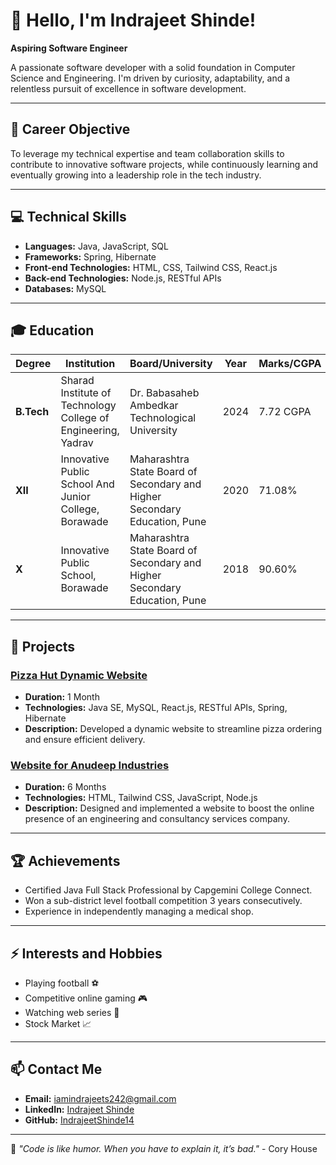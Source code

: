 # 👋 Hello, I'm **Indrajeet Shinde**!

**Aspiring Software Engineer**

A passionate software developer with a solid foundation in Computer Science and Engineering. I'm driven by curiosity, adaptability, and a relentless pursuit of excellence in software development. 

---

## 🎯 Career Objective
To leverage my technical expertise and team collaboration skills to contribute to innovative software projects, while continuously learning and eventually growing into a leadership role in the tech industry.

---

## 💻 Technical Skills

- **Languages:** Java, JavaScript, SQL
- **Frameworks:** Spring, Hibernate
- **Front-end Technologies:** HTML, CSS, Tailwind CSS, React.js
- **Back-end Technologies:** Node.js, RESTful APIs
- **Databases:** MySQL

---

## 🎓 Education

| Degree      | Institution                                                                                    | Board/University                                                           | Year  | Marks/CGPA |
|-------------|------------------------------------------------------------------------------------------------|----------------------------------------------------------------------------|-------|------------|
| **B.Tech**  | Sharad Institute of Technology College of Engineering, Yadrav                                  | Dr. Babasaheb Ambedkar Technological University                            | 2024  | 7.72 CGPA  |
| **XII**     | Innovative Public School And Junior College, Borawade                                          | Maharashtra State Board of Secondary and Higher Secondary Education, Pune  | 2020  | 71.08%     |
| **X**       | Innovative Public School, Borawade                                                             | Maharashtra State Board of Secondary and Higher Secondary Education, Pune  | 2018  | 90.60%     |

---

## 🚀 Projects

### [Pizza Hut Dynamic Website](https://github.com/your-repo-link)
- **Duration:** 1 Month
- **Technologies:** Java SE, MySQL, React.js, RESTful APIs, Spring, Hibernate
- **Description:** Developed a dynamic website to streamline pizza ordering and ensure efficient delivery. 

### [Website for Anudeep Industries](https://github.com/IndrajeetShinde14/Final-Year-Project)
- **Duration:** 6 Months
- **Technologies:** HTML, Tailwind CSS, JavaScript, Node.js
- **Description:** Designed and implemented a website to boost the online presence of an engineering and consultancy services company.

---

## 🏆 Achievements
- Certified Java Full Stack Professional by Capgemini College Connect.
- Won a sub-district level football competition 3 years consecutively.
- Experience in independently managing a medical shop.

---

## ⚡ Interests and Hobbies
- Playing football ⚽
- Competitive online gaming 🎮
- Watching web series 🎥
- Stock Market 📈

---

## 📫 Contact Me
- **Email:** [iamindrajeets242@gmail.com](mailto:iamindrajeets242@gmail.com)
- **LinkedIn:** [Indrajeet Shinde](https://www.linkedin.com/in/indrajeet-shinde/)
- **GitHub:** [IndrajeetShinde14](https://github.com/IndrajeetShinde14)

---

🌟 *"Code is like humor. When you have to explain it, it’s bad."* - Cory House

